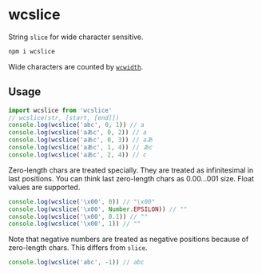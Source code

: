 # wcslice

String `slice` for wide character sensitive.

```sh
npm i wcslice
```

Wide characters are counted by [`wcwidth`](https://www.npmjs.com/package/wcwidth).

## Usage

```ts
import wcslice from 'wcslice'
// wcslice(str, [start, [end]])
console.log(wcslice('abc', 0, 1)) // a
console.log(wcslice('aあc', 0, 2)) // a
console.log(wcslice('aあc', 0, 3)) // aあ
console.log(wcslice('aあc', 1, 4)) // あc
console.log(wcslice('aあc', 2, 4)) // c
```

Zero-length chars are treated specially. They are treated as infinitesimal in last positions. You can think last zero-length chars as 0.00...001 size.
Float values are supported.

```ts
console.log(wcslice('\x00', 0)) // "\x00"
console.log(wcslice('\x00', Number.EPSILON)) // ""
console.log(wcslice('\x00', 0.1)) // ""
console.log(wcslice('\x00', 1)) // ""
```

Note that negative numbers are treated as negative positions because of zero-length chars. This differs from `slice`.

```ts
console.log(wcslice('abc', -1)) // abc
```
